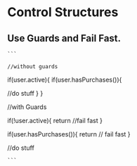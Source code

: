 # Control Structures

  ## Use Guards and Fail Fast.
  
    ```
    
    //without guards
   if(user.active){
   if(user.hasPurchases()){
   
   //do stuff
   }
   }
   
   //with Guards
   
   if(!user.active){
   return //fail fast
   }
   
   if(user.hasPurchases()){
   return // fail fast
   }
   
   //do stuff
   
    
    
    ```
